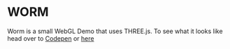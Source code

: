 # WORM

Worm is a small WebGL Demo that uses THREE.js. To see what it looks like head over to [Codepen]() or [here](http://mathias-paumgarten.com/labs/)

